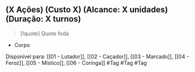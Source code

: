 ## (X Ações) (Custo X) (Alcance: X unidades) (Duração: X turnos)

> [!quote] Quote foda

- Corpo

Disponível para: [[01 - Lutador]], [[02 - Caçador]], [[03 - Marcado]], [[04 - Feroz]], [[05 - Místico]], [[06 - Coringa]]
#Tag #Tag #Tag